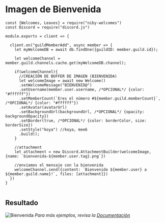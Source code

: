 <!-- EJEMPLOS DE USO -->
# Imagen de Bienvenida
```JS
const {Welcomes, Leaves} = require("niby-welcomes")
const Discord = require("discord.js")

module.exports = client => {

  client.on("guildMemberAdd", async member => {
    let myWelcomeDB = await db.findOne({guildID: member.guild.id});

    let welcomeChannel = member.guild.channels.cache.get(myWelcomeDB.channel);

    if(welcomeChannel){ 
      //CREACIÓN DE BUFFER DE IMAGEN (BIENVENIDA)
      let welcomeImage = await new Welcome()
      .setWelcomeMessage("BIENVENID@")
      .setUsername(member.user.username, /*OPCIONAL*/ {color: "#ffffff"})
      .setMemberCount(`Eres el número #${member.guild.memberCount}`, /*OPCIONAL*/ {color: "#ffffff"})
      .setAvatar(avatarUrl)
      .setBackgroundUrl(backgroundUrl, /*OPCIONAL*/ {opacity: backgroundOpacity})
      .setBorder(true, /*OPCIONAL*/ {color: borderColor, size: borderSize})
      .setStyle("koya") //koya, mee6
      .build();
    }

    //attachment
    let attachment = new Discord.AttachmentBuilder(welcomeImage, {name: `bienvenida-${member.user.tag}.png`})

    //enviamos el mensaje con la bienvenida
    welcomeChannel.send({content: `Bienvenido ${member.user} a ${member.guild.name}!`, files: [attachment]})
  })
}


```
## Resultado
![Bienvenida](https://i.ibb.co/Wv5WWvH/koya-dewstouh-1088.png)
_Para más ejemplos, revisa la [Documentación](https://nibywelcomes.netlify.app/)_